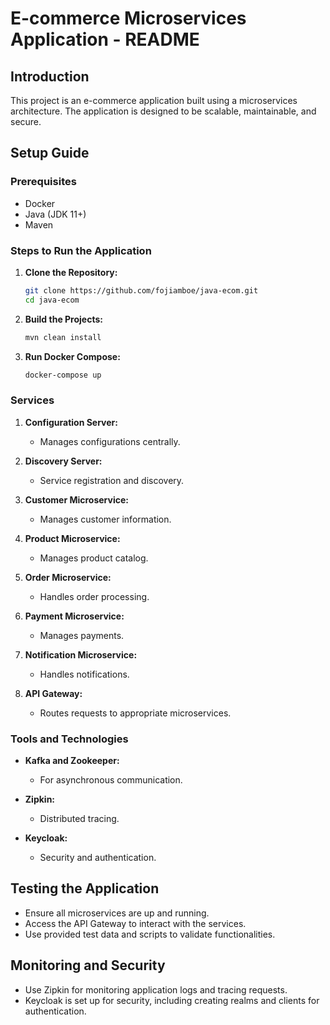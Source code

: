 # E-commerce Microservices Application - README

## Introduction

This project is an e-commerce application built using a microservices architecture. The application is designed to be scalable, maintainable, and secure.

## Setup Guide

### Prerequisites

- Docker
- Java (JDK 11+)
- Maven

### Steps to Run the Application

1. **Clone the Repository:**
   ```bash
   git clone https://github.com/fojiamboe/java-ecom.git
   cd java-ecom
   ```

2. **Build the Projects:**
   ```bash
   mvn clean install
   ```

3. **Run Docker Compose:**
   ```bash
   docker-compose up
   ```

### Services

1. **Configuration Server:**
   - Manages configurations centrally.

2. **Discovery Server:**
   - Service registration and discovery.

3. **Customer Microservice:**
   - Manages customer information.

4. **Product Microservice:**
   - Manages product catalog.

5. **Order Microservice:**
   - Handles order processing.

6. **Payment Microservice:**
   - Manages payments.

7. **Notification Microservice:**
   - Handles notifications.

8. **API Gateway:**
   - Routes requests to appropriate microservices.

### Tools and Technologies

- **Kafka and Zookeeper:**
  - For asynchronous communication.

- **Zipkin:**
  - Distributed tracing.

- **Keycloak:**
  - Security and authentication.

## Testing the Application

- Ensure all microservices are up and running.
- Access the API Gateway to interact with the services.
- Use provided test data and scripts to validate functionalities.

## Monitoring and Security

- Use Zipkin for monitoring application logs and tracing requests.
- Keycloak is set up for security, including creating realms and clients for authentication.


